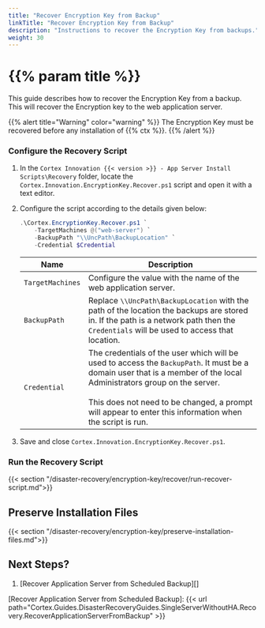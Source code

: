```yaml
---
title: "Recover Encryption Key from Backup"
linkTitle: "Recover Encryption Key from Backup"
description: "Instructions to recover the Encryption Key from backups."
weight: 30
---
```


# {{% param title %}}

This guide describes how to recover the Encryption Key from a backup. This will recover the Encryption key to the web application server.

{{% alert title="Warning" color="warning" %}}
The Encryption Key must be recovered before any installation of {{% ctx %}}.
{{% /alert %}}

### Configure the Recovery Script
1. In the `Cortex Innovation {{< version >}} - App Server Install Scripts\Recovery` folder, locate the `Cortex.Innovation.EncryptionKey.Recover.ps1` script and open it with a text editor.
1. Configure the script according to the details given below:

    ```powershell
    .\Cortex.EncryptionKey.Recover.ps1 `
        -TargetMachines @("web-server") `
        -BackupPath "\\UncPath\BackupLocation" `
        -Credential $Credential
    ```

    | Name                                           | Description |
    |------------------------------------------------|-------------|
    |`TargetMachines`                                | Configure the value with the name of the web application server.|
    |`BackupPath`                                    | Replace `\\UncPath\BackupLocation` with the path of the location the backups are stored in. If the path is a network path then the `Credentials` will be used to access that location.|
    |`Credential`                                    | The credentials of the user which will be used to access the `BackupPath`. It must be a domain user that is a member of the local Administrators group on the server. <br /><br /> This does not need to be changed, a prompt will appear to enter this information when the script is run.|

1. Save and close `Cortex.Innovation.EncryptionKey.Recover.ps1`.

### Run the Recovery Script

{{< section "/disaster-recovery/encryption-key/recover/run-recover-script.md">}}

## Preserve Installation Files

{{< section "/disaster-recovery/encryption-key/preserve-installation-files.md">}}

## Next Steps?

1. [Recover Application Server from Scheduled Backup][]

[Recover Application Server from Scheduled Backup]: {{< url path="Cortex.Guides.DisasterRecoveryGuides.SingleServerWithoutHA.Recovery.RecoverApplicationServerFromBackup" >}}